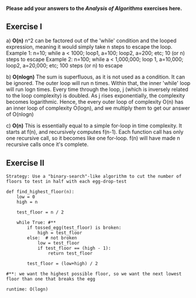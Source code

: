 #### Please add your answers to the ***Analysis of  Algorithms*** exercises here.

## Exercise I

a) **O(n)**
n^2 can be factored out of the 'while' condition and the looped expression, meaning it would simply take n steps to escape the loop.
Example 1: n=10; while a < 1000; loop1, a=100; loop2, a=200; etc; 10 (or n) steps to escape
Example 2: n=100; while a < 1,000,000; loop 1, a=10,000; loop2, a=20,000; etc; 100 steps (or n) to escape

b) **O(nlogn)**
The sum is superfluous, as it is not used as a condition. It can be ignored.
The outer loop will run n times. Within that, the inner 'while' loop will run logn times. Every time through the loop, j (which is inversely related to the loop complexity) is doubled. As j rises exponentially, the complexity becomes logarithmic.
Hence, the every outer loop of complexity O(n) has an inner loop of complexity O(logn), and we multiply them to get our answer of O(nlogn)

c) **O(n)**
This is essentially equal to a simple for-loop in time complexity. It starts at f(n), and recursively computes f(n-1). Each function call has only one recursive call, so it becomes like one for-loop. f(n) will have made n recursive calls once it's complete.

## Exercise II
```
Strategy: Use a "binary-search"-like algorithm to cut the number of floors to test in half with each egg-drop-test

def find_highest_floor(n):
    low = 0
    high = n

    test_floor = n / 2

    while True: #**
        if tossed_egg(test_floor) is broken:
            high = test_floor
        else:  # not broken
            low = test_floor
            if test_floor == (high - 1):
                return test_floor

        test_floor = (low+high) / 2

#**: we want the highest possible floor, so we want the next lowest floor than one that breaks the egg

runtime: O(logn)
```
